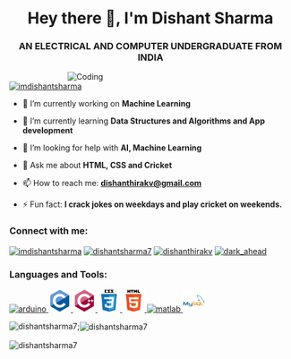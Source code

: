 <h1 align="center">Hey there 👋, I'm Dishant Sharma</h1>
<h3 align="center">AN ELECTRICAL AND COMPUTER UNDERGRADUATE FROM INDIA</h3>
<img align="right" alt="Coding" width="400" src="https://imgs.search.brave.com/cTWvsKv2Fc7C5UDE5anDrCErBLMupkD9BAQQL3XPTBM/rs:fit:800:600:1/g:ce/aHR0cHM6Ly9jZG4u/ZHJpYmJibGUuY29t/L3VzZXJzLzEwNTk1/ODMvc2NyZWVuc2hv/dHMvNDE3MTM2Ny9j/b2RpbmctZnJlYWsu/Z2lm.gif">

<p align="left"> <a href="https://twitter.com/imdishantsharma" target="blank"><img src="https://img.shields.io/twitter/follow/imdishantsharma?logo=twitter&style=for-the-badge" alt="imdishantsharma" /></a> </p>

- 🔭 I’m currently working on **Machine Learning**

- 🌱 I’m currently learning **Data Structures and Algorithms and App development**

- 🤝 I’m looking for help with **AI, Machine Learning**

- 💬 Ask me about **HTML, CSS and Cricket**

- 📫 How to reach me: **dishanthirakv@gmail.com**

- ⚡ Fun fact: **I crack jokes on weekdays and play cricket on weekends.**

<h3 align="left">Connect with me:</h3>
<p align="left">
<a href="https://twitter.com/imdishantsharma" target="blank"><img align="center" src="https://raw.githubusercontent.com/rahuldkjain/github-profile-readme-generator/master/src/images/icons/Social/twitter.svg" alt="imdishantsharma" height="30" width="40" /></a>
<a href="https://linkedin.com/in/dishantsharma7" target="blank"><img align="center" src="https://raw.githubusercontent.com/rahuldkjain/github-profile-readme-generator/master/src/images/icons/Social/linked-in-alt.svg" alt="dishantsharma7" height="30" width="40" /></a>
<a href="https://www.hackerrank.com/dishanthirakv" target="blank"><img align="center" src="https://raw.githubusercontent.com/rahuldkjain/github-profile-readme-generator/master/src/images/icons/Social/hackerrank.svg" alt="dishanthirakv" height="30" width="40" /></a>
<a href="https://www.leetcode.com/dark_ahead" target="blank"><img align="center" src="https://raw.githubusercontent.com/rahuldkjain/github-profile-readme-generator/master/src/images/icons/Social/leet-code.svg" alt="dark_ahead" height="30" width="40" /></a>
</p>

<h3 align="left">Languages and Tools:</h3>
<p align="left"> <a href="https://www.arduino.cc/" target="_blank" rel="noreferrer"> <img src="https://cdn.worldvectorlogo.com/logos/arduino-1.svg" alt="arduino" width="40" height="40"/> </a> <a href="https://www.cprogramming.com/" target="_blank" rel="noreferrer"> <img src="https://raw.githubusercontent.com/devicons/devicon/master/icons/c/c-original.svg" alt="c" width="40" height="40"/> </a> <a href="https://www.w3schools.com/cpp/" target="_blank" rel="noreferrer"> <img src="https://raw.githubusercontent.com/devicons/devicon/master/icons/cplusplus/cplusplus-original.svg" alt="cplusplus" width="40" height="40"/> </a> <a href="https://www.w3schools.com/css/" target="_blank" rel="noreferrer"> <img src="https://raw.githubusercontent.com/devicons/devicon/master/icons/css3/css3-original-wordmark.svg" alt="css3" width="40" height="40"/> </a> <a href="https://www.w3.org/html/" target="_blank" rel="noreferrer"> <img src="https://raw.githubusercontent.com/devicons/devicon/master/icons/html5/html5-original-wordmark.svg" alt="html5" width="40" height="40"/> </a> <a href="https://www.mathworks.com/" target="_blank" rel="noreferrer"> <img src="https://upload.wikimedia.org/wikipedia/commons/2/21/Matlab_Logo.png" alt="matlab" width="40" height="40"/> </a> <a href="https://www.mysql.com/" target="_blank" rel="noreferrer"> <img src="https://raw.githubusercontent.com/devicons/devicon/master/icons/mysql/mysql-original-wordmark.svg" alt="mysql" width="40" height="40"/> </a> </p>

<p><img align="left" src="https://github-readme-stats.vercel.app/api/top-langs?username=dishantsharma7&show_icons=true&locale=en&layout=compact" alt="dishantsharma7" /></p>

<p>;<img align="center" src="https://github-readme-stats.vercel.app/api?username=dishantsharma7&show_icons=true&locale=en" alt="dishantsharma7" /></p>

<p><img align="center" src="https://github-readme-streak-stats.herokuapp.com/?user=dishantsharma7&" alt="dishantsharma7" /></p>
